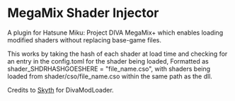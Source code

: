 # MegaMix Shader Injector

A plugin for Hatsune Miku: Project DIVA MegaMix+ which enables loading modified shaders without replacing base-game files.

This works by taking the hash of each shader at load time and checking for an entry in the config.toml for the shader being loaded,
Formatted as shader_SHDRHASHGOESHERE = "file_name.cso", with shaders being loaded from shader/cso/file_name.cso within the same path as the dll.

Credits to [Skyth](https://github.com/blueskythlikesclouds/) for DivaModLoader.